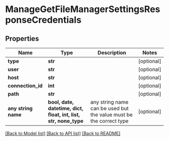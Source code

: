 # ManageGetFileManagerSettingsResponseCredentials


## Properties
Name | Type | Description | Notes
------------ | ------------- | ------------- | -------------
**type** | **str** |  | [optional] 
**user** | **str** |  | [optional] 
**host** | **str** |  | [optional] 
**connection_id** | **int** |  | [optional] 
**path** | **str** |  | [optional] 
**any string name** | **bool, date, datetime, dict, float, int, list, str, none_type** | any string name can be used but the value must be the correct type | [optional]

[[Back to Model list]](../README.md#documentation-for-models) [[Back to API list]](../README.md#documentation-for-api-endpoints) [[Back to README]](../README.md)


